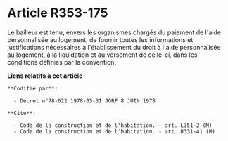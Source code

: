 # Article R353-175

Le bailleur est tenu, envers les organismes chargés du paiement de l'aide personnalisée au logement, de fournir toutes les
informations et justifications nécessaires à l'établissement du droit à l'aide personnalisée au logement, à la liquidation et
au versement de celle-ci, dans les conditions définies par la convention.

**Liens relatifs à cet article**

	**Codifié par**:

	  - Décret n°78-622 1978-05-31 JORF 8 JUIN 1978

	**Cite**:

	  - Code de la construction et de l'habitation. - art. L351-2 (M)
	  - Code de la construction et de l'habitation. - art. R331-41 (M)
